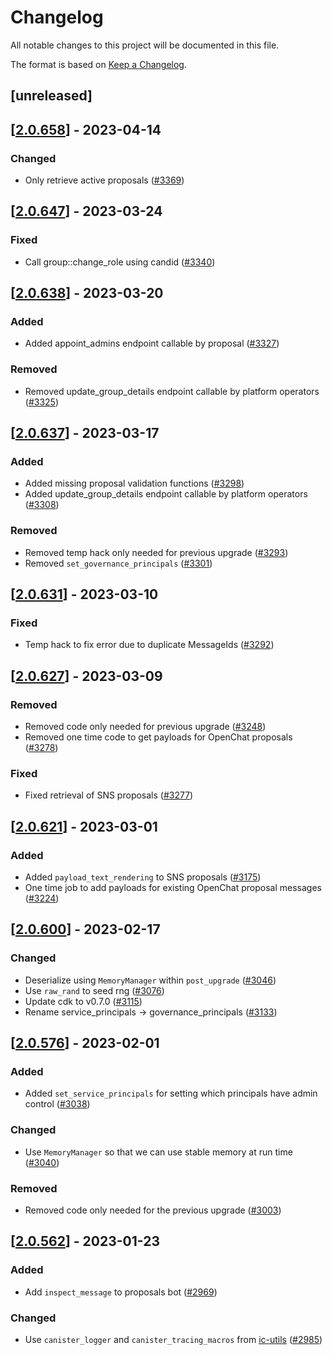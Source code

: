 # Changelog
All notable changes to this project will be documented in this file.

The format is based on [Keep a Changelog](https://keepachangelog.com/en/1.0.0/).

## [unreleased]

## [[2.0.658](https://github.com/open-ic/open-chat/releases/tag/v2.0.658-proposals_bot)] - 2023-04-14

### Changed

- Only retrieve active proposals ([#3369](https://github.com/open-ic/open-chat/pull/3369))

## [[2.0.647](https://github.com/open-ic/open-chat/releases/tag/v2.0.647-proposals_bot)] - 2023-03-24

### Fixed

- Call group::change_role using candid ([#3340](https://github.com/open-ic/open-chat/pull/3340))

## [[2.0.638](https://github.com/open-ic/open-chat/releases/tag/v2.0.638-proposals_bot)] - 2023-03-20

### Added

- Added appoint_admins endpoint callable by proposal ([#3327](https://github.com/open-ic/open-chat/pull/3327))

### Removed

- Removed update_group_details endpoint callable by platform operators ([#3325](https://github.com/open-ic/open-chat/pull/3325))

## [[2.0.637](https://github.com/open-ic/open-chat/releases/tag/v2.0.637-proposals_bot)] - 2023-03-17

### Added

- Added missing proposal validation functions ([#3298](https://github.com/open-ic/open-chat/pull/3298))
- Added update_group_details endpoint callable by platform operators ([#3308](https://github.com/open-ic/open-chat/pull/3308))

### Removed

- Removed temp hack only needed for previous upgrade ([#3293](https://github.com/open-ic/open-chat/pull/3293))
- Removed `set_governance_principals` ([#3301](https://github.com/open-ic/open-chat/pull/3301))

## [[2.0.631](https://github.com/open-ic/open-chat/releases/tag/v2.0.631-proposals_bot)] - 2023-03-10

### Fixed

- Temp hack to fix error due to duplicate MessageIds ([#3292](https://github.com/open-ic/open-chat/pull/3292))

## [[2.0.627](https://github.com/open-ic/open-chat/releases/tag/v2.0.627-proposals_bot)] - 2023-03-09

### Removed

- Removed code only needed for previous upgrade ([#3248](https://github.com/open-ic/open-chat/pull/3248))
- Removed one time code to get payloads for OpenChat proposals ([#3278](https://github.com/open-ic/open-chat/pull/3278))

### Fixed

- Fixed retrieval of SNS proposals ([#3277](https://github.com/open-ic/open-chat/pull/3277))

## [[2.0.621](https://github.com/open-ic/open-chat/releases/tag/v2.0.621-proposals_bot)] - 2023-03-01

### Added

- Added `payload_text_rendering` to SNS proposals ([#3175](https://github.com/open-ic/open-chat/pull/3175))
- One time job to add payloads for existing OpenChat proposal messages ([#3224](https://github.com/open-ic/open-chat/pull/3224))

## [[2.0.600](https://github.com/open-ic/open-chat/releases/tag/v2.0.600-proposals_bot)] - 2023-02-17

### Changed

- Deserialize using `MemoryManager` within `post_upgrade` ([#3046](https://github.com/open-ic/open-chat/pull/3046))
- Use `raw_rand` to seed rng ([#3076](https://github.com/open-ic/open-chat/pull/3076))
- Update cdk to v0.7.0 ([#3115](https://github.com/open-ic/open-chat/pull/3115))
- Rename service_principals -> governance_principals ([#3133](https://github.com/open-ic/open-chat/pull/3133))

## [[2.0.576](https://github.com/open-ic/open-chat/releases/tag/v2.0.576-proposals_bot)] - 2023-02-01

### Added

- Added `set_service_principals` for setting which principals have admin control ([#3038](https://github.com/open-ic/open-chat/pull/3038))

### Changed

- Use `MemoryManager` so that we can use stable memory at run time ([#3040](https://github.com/open-ic/open-chat/pull/3040))

### Removed

- Removed code only needed for the previous upgrade ([#3003](https://github.com/open-ic/open-chat/pull/3003))

## [[2.0.562](https://github.com/open-ic/open-chat/releases/tag/v2.0.562-proposals_bot)] - 2023-01-23

### Added

- Add `inspect_message` to proposals bot ([#2969](https://github.com/open-ic/open-chat/pull/2969))

### Changed

- Use `canister_logger` and `canister_tracing_macros` from [ic-utils](https://github.com/open-ic/ic-utils) ([#2985](https://github.com/open-ic/open-chat/pull/2985))
